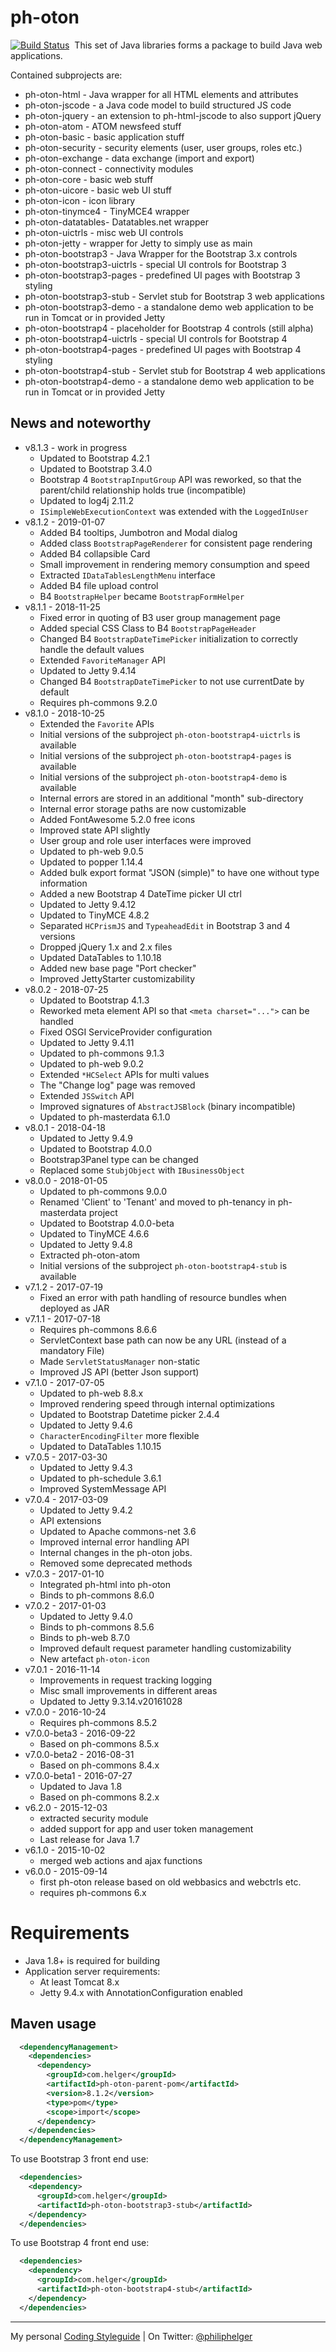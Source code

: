 # ph-oton

[![Build Status](https://travis-ci.org/phax/ph-oton.svg?branch=master)](https://travis-ci.org/phax/ph-oton)
﻿
This set of Java libraries forms a package to build Java web applications.

Contained subprojects are:
  * ph-oton-html - Java wrapper for all HTML elements and attributes
  * ph-oton-jscode - a Java code model to build structured JS code
  * ph-oton-jquery - an extension to ph-html-jscode to also support jQuery
  * ph-oton-atom - ATOM newsfeed stuff
  * ph-oton-basic - basic application stuff
  * ph-oton-security - security elements (user, user groups, roles etc.)
  * ph-oton-exchange - data exchange (import and export)
  * ph-oton-connect - connectivity modules
  * ph-oton-core - basic web stuff
  * ph-oton-uicore - basic web UI stuff
  * ph-oton-icon - icon library
  * ph-oton-tinymce4 - TinyMCE4 wrapper
  * ph-oton-datatables- Datatables.net wrapper
  * ph-oton-uictrls - misc web UI controls
  * ph-oton-jetty - wrapper for Jetty to simply use as main 
  * ph-oton-bootstrap3 - Java Wrapper for the Bootstrap 3.x controls
  * ph-oton-bootstrap3-uictrls - special UI controls for Bootstrap 3
  * ph-oton-bootstrap3-pages - predefined UI pages with Bootstrap 3 styling
  * ph-oton-bootstrap3-stub - Servlet stub for Bootstrap 3 web applications
  * ph-oton-bootstrap3-demo - a standalone demo web application to be run in Tomcat or in provided Jetty
  * ph-oton-bootstrap4 - placeholder for Bootstrap 4 controls (still alpha) 
  * ph-oton-bootstrap4-uictrls - special UI controls for Bootstrap 4
  * ph-oton-bootstrap4-pages - predefined UI pages with Bootstrap 4 styling
  * ph-oton-bootstrap4-stub - Servlet stub for Bootstrap 4 web applications
  * ph-oton-bootstrap4-demo - a standalone demo web application to be run in Tomcat or in provided Jetty

## News and noteworthy

* v8.1.3 - work in progress
    * Updated to Bootstrap 4.2.1
    * Updated to Bootstrap 3.4.0
    * Bootstrap 4 `BootstrapInputGroup` API was reworked, so that the parent/child relationship holds true (incompatible)
    * Updated to log4j 2.11.2
    * `ISimpleWebExecutionContext` was extended with the `LoggedInUser`
* v8.1.2 - 2019-01-07
    * Added B4 tooltips, Jumbotron and Modal dialog
    * Added class `BootstrapPageRenderer` for consistent page rendering
    * Added B4 collapsible Card
    * Small improvement in rendering memory consumption and speed
    * Extracted `IDataTablesLengthMenu` interface
    * Added B4 file upload control
    * B4 `BootstrapHelper` became `BootstrapFormHelper`
* v8.1.1 - 2018-11-25
    * Fixed error in quoting of B3 user group management page
    * Added special CSS Class to B4 `BootstrapPageHeader`
    * Changed B4 `BootstrapDateTimePicker` initialization to correctly handle the default values
    * Extended `FavoriteManager` API
    * Updated to Jetty 9.4.14
    * Changed B4 `BootstrapDateTimePicker` to not use currentDate by default 
    * Requires ph-commons 9.2.0
* v8.1.0 - 2018-10-25
    * Extended the `Favorite` APIs
    * Initial versions of the subproject `ph-oton-bootstrap4-uictrls` is available 
    * Initial versions of the subproject `ph-oton-bootstrap4-pages` is available 
    * Initial versions of the subproject `ph-oton-bootstrap4-demo` is available 
    * Internal errors are stored in an additional "month" sub-directory
    * Internal error storage paths are now customizable  
    * Added FontAwesome 5.2.0 free icons
    * Improved state API slightly
    * User group and role user interfaces were improved
    * Updated to ph-web 9.0.5
    * Updated to popper 1.14.4
    * Added bulk export format "JSON (simple)" to have one without type information
    * Added a new Bootstrap 4 DateTime picker UI ctrl
    * Updated to Jetty 9.4.12
    * Updated to TinyMCE 4.8.2
    * Separated `HCPrismJS` and `TypeaheadEdit` in Bootstrap 3 and 4 versions
    * Dropped jQuery 1.x and 2.x files
    * Updated DataTables to 1.10.18
    * Added new base page "Port checker"
    * Improved JettyStarter customizability
* v8.0.2 - 2018-07-25
    * Updated to Bootstrap 4.1.3
    * Reworked meta element API so that `<meta charset="...">` can be handled
    * Fixed OSGI ServiceProvider configuration
    * Updated to Jetty 9.4.11
    * Updated to ph-commons 9.1.3
    * Updated to ph-web 9.0.2
    * Extended `*HCSelect` APIs for multi values
    * The "Change log" page was removed
    * Extended `JSSwitch` API
    * Improved signatures of `AbstractJSBlock` (binary incompatible)
    * Updated to ph-masterdata 6.1.0
* v8.0.1 - 2018-04-18
    * Updated to Jetty 9.4.9
    * Updated to Bootstrap 4.0.0
    * Bootstrap3Panel type can be changed
    * Replaced some `StubjObject` with `IBusinessObject`
* v8.0.0 - 2018-01-05
    * Updated to ph-commons 9.0.0
    * Renamed 'Client' to 'Tenant' and moved to ph-tenancy in ph-masterdata project
    * Updated to Bootstrap 4.0.0-beta
    * Updated to TinyMCE 4.6.6
    * Updated to Jetty 9.4.8
    * Extracted ph-oton-atom
    * Initial versions of the subproject `ph-oton-bootstrap4-stub` is available 
* v7.1.2 - 2017-07-19
    * Fixed an error with path handling of resource bundles when deployed as JAR
* v7.1.1 - 2017-07-18
    * Requires ph-commons 8.6.6
    * ServletContext base path can now be any URL (instead of a mandatory File)
    * Made `ServletStatusManager` non-static
    * Improved JS API (better Json support)
* v7.1.0 - 2017-07-05
    * Updated to ph-web 8.8.x
    * Improved rendering speed through internal optimizations
    * Updated to Bootstrap Datetime picker 2.4.4
    * Updated to Jetty 9.4.6
    * `CharacterEncodingFilter` more flexible
    * Updated to DataTables 1.10.15
* v7.0.5 - 2017-03-30
    * Updated to Jetty 9.4.3
    * Updated to ph-schedule 3.6.1
    * Improved SystemMessage API
* v7.0.4 - 2017-03-09
    * Updated to Jetty 9.4.2
    * API extensions
    * Updated to Apache commons-net 3.6
    * Improved internal error handling API
    * Internal changes in the ph-oton jobs.
    * Removed some deprecated methods
* v7.0.3 - 2017-01-10
    * Integrated ph-html into ph-oton
    * Binds to ph-commons 8.6.0
* v7.0.2 - 2017-01-03
    * Updated to Jetty 9.4.0
    * Binds to ph-commons 8.5.6
    * Binds to ph-web 8.7.0
    * Improved default request parameter handling customizability
    * New artefact `ph-oton-icon`
* v7.0.1 - 2016-11-14
    * Improvements in request tracking logging
    * Misc small improvements in different areas
    * Updated to Jetty 9.3.14.v20161028
* v7.0.0 - 2016-10-24
    * Requires ph-commons 8.5.2
* v7.0.0-beta3 - 2016-09-22
    * Based on ph-commons 8.5.x
* v7.0.0-beta2 - 2016-08-31
    * Based on ph-commons 8.4.x
* v7.0.0-beta1 - 2016-07-27
    * Updated to Java 1.8
    * Based on ph-commons 8.2.x
* v6.2.0 - 2015-12-03 
    * extracted security module
    * added support for app and user token management
    * Last release for Java 1.7
* v6.1.0 - 2015-10-02 
    * merged web actions and ajax functions
* v6.0.0 - 2015-09-14 
    * first ph-oton release based on old webbasics and webctrls etc.
    * requires ph-commons 6.x

# Requirements

* Java 1.8+ is required for building 
* Application server requirements:
    * At least Tomcat 8.x
    * Jetty 9.4.x with AnnotationConfiguration enabled
      
## Maven usage

```xml
  <dependencyManagement>
    <dependencies>
      <dependency>
        <groupId>com.helger</groupId>
        <artifactId>ph-oton-parent-pom</artifactId>
        <version>8.1.2</version>
        <type>pom</type>
        <scope>import</scope>
      </dependency>
    </dependencies>
  </dependencyManagement>
```

To use Bootstrap 3 front end use:

```xml
  <dependencies>
    <dependency>
      <groupId>com.helger</groupId>
      <artifactId>ph-oton-bootstrap3-stub</artifactId>
    </dependency>
  </dependencies>
```

To use Bootstrap 4 front end use:

```xml
  <dependencies>
    <dependency>
      <groupId>com.helger</groupId>
      <artifactId>ph-oton-bootstrap4-stub</artifactId>
    </dependency>
  </dependencies>
```

---

My personal [Coding Styleguide](https://github.com/phax/meta/blob/master/CodingStyleguide.md) |
On Twitter: <a href="https://twitter.com/philiphelger">@philiphelger</a>
